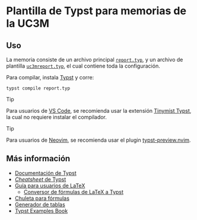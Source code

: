 # Plantilla de Typst para memorias de la UC3M

## Uso
La memoria consiste de un archivo principal [`report.typ`](report.typ), y un archivo de plantilla [`uc3mreport.typ`](uc3mreport.typ), el cual contiene toda la configuración.

Para compilar, instala [Typst](https://github.com/typst/typst?tab=readme-ov-file#installation) y corre:
```
typst compile report.typ
```
> [!TIP]
> Para usuarios de [VS Code](https://code.visualstudio.com/), se recomienda usar la extensión [Tinymist Typst](https://marketplace.visualstudio.com/items/?itemName=myriad-dreamin.tinymist), la cual no requiere instalar el compilador.

> [!TIP]
> Para usuarios de [Neovim](https://neovim.io/), se recomienda usar el plugin [typst-preview.nvim](https://github.com/chomosuke/typst-preview.nvim).


## Más información
- [Documentación de Typst](https://typst.app/docs)
- [_Cheatsheet_ de Typst](https://typst.app/docs/reference/syntax/)
- [Guía para usuarios de LaTeX](https://typst.app/docs/guides/guide-for-latex-users/)
    - [Conversor de fórmulas de LaTeX a Typst](https://qwinsi.github.io/tex2typst-webapp)
- [Chuleta para fórmulas](https://qwinsi.github.io/tex2typst-webapp/cheat-sheet.html)
- [Generador de tablas](https://www.latex-tables.com/?format=typst&force)
- [Typst Examples Book](https://sitandr.github.io/typst-examples-book/book/)
